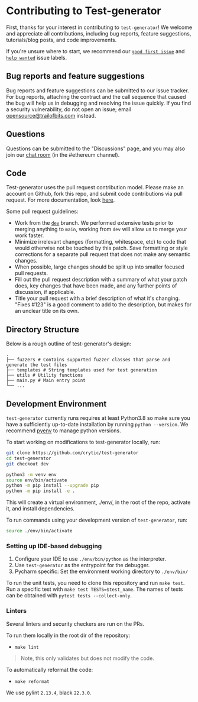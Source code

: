# Contributing to Test-generator

First, thanks for your interest in contributing to `test-generator`! We welcome and appreciate all contributions, including bug reports, feature suggestions, tutorials/blog posts, and code improvements.

If you're unsure where to start, we recommend our [`good first issue`](https://github.com/crytic/test-generator/issues?q=is%3Aissue+is%3Aopen+label%3A%22good+first+issue%22) and [`help wanted`](https://github.com/crytic/test-generator/issues?q=is%3Aissue+is%3Aopen+label%3A%22help+wanted%22) issue labels.

## Bug reports and feature suggestions

Bug reports and feature suggestions can be submitted to our issue tracker. For bug reports, attaching the contract and the call sequence that caused the bug will help us in debugging and resolving the issue quickly. If you find a security vulnerability, do not open an issue; email opensource@trailofbits.com instead.

## Questions

Questions can be submitted to the "Discussions" page, and you may also join our [chat room](https://empireslacking.herokuapp.com/) (in the #ethereum channel).

## Code

Test-generator uses the pull request contribution model. Please make an account on Github, fork this repo, and submit code contributions via pull request. For more documentation, look [here](https://guides.github.com/activities/forking/).

Some pull request guidelines:

- Work from the [`dev`](https://github.com/crytic/test-generator/tree/dev) branch. We performed extensive tests prior to merging anything to `main`, working from `dev` will allow us to merge your work faster.
- Minimize irrelevant changes (formatting, whitespace, etc) to code that would otherwise not be touched by this patch. Save formatting or style corrections for a separate pull request that does not make any semantic changes.
- When possible, large changes should be split up into smaller focused pull requests.
- Fill out the pull request description with a summary of what your patch does, key changes that have been made, and any further points of discussion, if applicable.
- Title your pull request with a brief description of what it's changing. "Fixes #123" is a good comment to add to the description, but makes for an unclear title on its own.

## Directory Structure

Below is a rough outline of test-generator's design:

```text
.
├── fuzzers # Contains supported fuzzer classes that parse and generate the test files
├── templates # String templates used for test generation
├── utils # Utility functions
├── main.py # Main entry point
└── ...
```

## Development Environment

`test-generator` currently runs requires at least Python3.8 so make sure you have a sufficiently up-to-date installation by running `python --version`. We recommend [pyenv](https://github.com/pyenv/pyenv) to manage python versions.

To start working on modifications to test-generator locally, run:
```bash
git clone https://github.com/crytic/test-generator
cd test-generator
git checkout dev

python3 -m venv env 
source env/bin/activate
python -m pip install --upgrade pip
python -m pip install -e .
```
This will create a virtual environment, ./env/, in the root of the repo, activate it, and install dependencies.

To run commands using your development version of `test-generator`, run:
```bash
source ./env/bin/activate
```

### Setting up IDE-based debugging
1. Configure your IDE to use `./env/bin/python` as the interpreter.
2. Use `test-generator` as the entrypoint for the debugger.
3. Pycharm specific: Set the environment working directory to `./env/bin/`

To run the unit tests, you need to clone this repository and run `make test`. Run a specific test with `make test TESTS=$test_name`. The names of tests can be obtained with `pytest tests --collect-only`.

### Linters

Several linters and security checkers are run on the PRs.

To run them locally in the root dir of the repository:

- `make lint`

> Note, this only validates but does not modify the code.

To automatically reformat the code:

- `make reformat`

We use pylint `2.13.4`, black `22.3.0`.